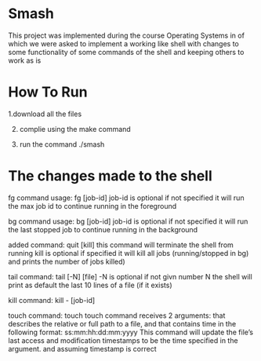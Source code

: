# Smash

This project was implemented during the course Operating Systems in of which we were asked to implement a working like shell with changes to some functionality of some commands of the shell and keeping others to work as is



# How To Run

 1.download all the files


2. complie using the make command


3. run the command ./smash


# The changes made to the shell

fg command  usage:
fg [job-id]
job-id is optional if not specified it will run the max job id to continue running in the foreground

bg command usage:
bg [job-id]
job-id is optional if not specified it will run the last stopped job to continue running in the background

added command:
quit [kill]
this command will terminate the shell from running
kill is optional if specified it will kill all jobs (running/stopped in bg) and prints the number of jobs killed)

tail command:
tail [-N] [file]
-N is optional if not givn number N the shell will print as default the last 10 lines of a file (if it exists)

kill command:
kill -<signum> [job-id]

touch command:
touch <file-name> <timestamp>
touch command receives 2 arguments: <file-name> that describes the relative or full path to a file, and <timestamp> that contains time in the following format: ss:mm:hh:dd:mm:yyyy
This command will update the file’s last access and modification timestamps to be the time specified in the <timestamp> argument.
and assuming timestamp is correct
